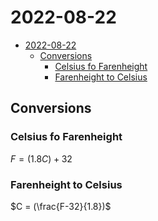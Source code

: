 # 2022-08-22

- [2022-08-22](#2022-08-22)
  - [Conversions](#conversions)
    - [Celsius fo Farenheight](#celsius-fo-farenheight)
    - [Farenheight to Celsius](#farenheight-to-celsius)

## Conversions

### Celsius fo Farenheight

$F = (1.8C)+32$

### Farenheight to Celsius

$C = (\frac{F-32}{1.8})$
